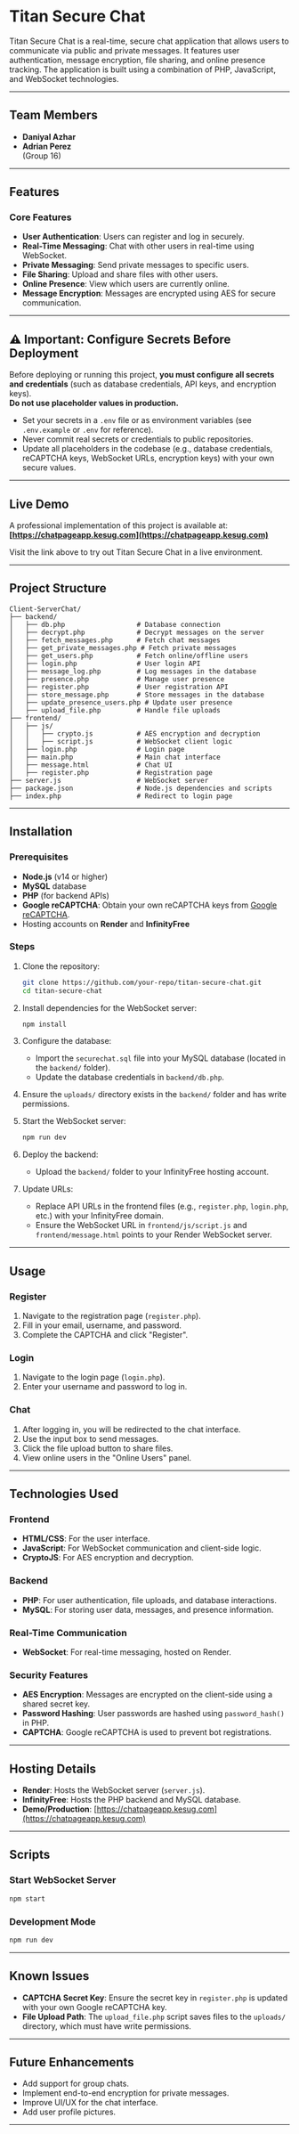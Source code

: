 # Titan Secure Chat

Titan Secure Chat is a real-time, secure chat application that allows users to communicate via public and private messages. It features user authentication, message encryption, file sharing, and online presence tracking. The application is built using a combination of PHP, JavaScript, and WebSocket technologies.

---

## Team Members
- **Daniyal Azhar**
- **Adrian Perez**  
(Group 16)

---

## Features

### Core Features
- **User Authentication**: Users can register and log in securely.
- **Real-Time Messaging**: Chat with other users in real-time using WebSocket.
- **Private Messaging**: Send private messages to specific users.
- **File Sharing**: Upload and share files with other users.
- **Online Presence**: View which users are currently online.
- **Message Encryption**: Messages are encrypted using AES for secure communication.

---

## ⚠️ Important: Configure Secrets Before Deployment

Before deploying or running this project, **you must configure all secrets and credentials** (such as database credentials, API keys, and encryption keys).  
**Do not use placeholder values in production.**  
- Set your secrets in a `.env` file or as environment variables (see `.env.example` or `.env` for reference).
- Never commit real secrets or credentials to public repositories.
- Update all placeholders in the codebase (e.g., database credentials, reCAPTCHA keys, WebSocket URLs, encryption keys) with your own secure values.

---

## Live Demo

A professional implementation of this project is available at:  
**[https://chatpageapp.kesug.com](https://chatpageapp.kesug.com)**

Visit the link above to try out Titan Secure Chat in a live environment.

---

## Project Structure

```
Client-ServerChat/
├── backend/
│   ├── db.php                  # Database connection
│   ├── decrypt.php             # Decrypt messages on the server
│   ├── fetch_messages.php      # Fetch chat messages
│   ├── get_private_messages.php # Fetch private messages
│   ├── get_users.php           # Fetch online/offline users
│   ├── login.php               # User login API
│   ├── message_log.php         # Log messages in the database
│   ├── presence.php            # Manage user presence
│   ├── register.php            # User registration API
│   ├── store_message.php       # Store messages in the database
│   ├── update_presence_users.php # Update user presence
│   ├── upload_file.php         # Handle file uploads
├── frontend/
│   ├── js/
│   │   ├── crypto.js           # AES encryption and decryption
│   │   ├── script.js           # WebSocket client logic
│   ├── login.php               # Login page
│   ├── main.php                # Main chat interface
│   ├── message.html            # Chat UI
│   ├── register.php            # Registration page
├── server.js                   # WebSocket server
├── package.json                # Node.js dependencies and scripts
├── index.php                   # Redirect to login page
```

---

## Installation

### Prerequisites
- **Node.js** (v14 or higher)
- **MySQL** database
- **PHP** (for backend APIs)
- **Google reCAPTCHA**: Obtain your own reCAPTCHA keys from [Google reCAPTCHA](https://www.google.com/recaptcha/).
- Hosting accounts on **Render** and **InfinityFree**

### Steps
1. Clone the repository:
   ```bash
   git clone https://github.com/your-repo/titan-secure-chat.git
   cd titan-secure-chat
   ```

2. Install dependencies for the WebSocket server:
   ```bash
   npm install
   ```

3. Configure the database:
   - Import the `securechat.sql` file into your MySQL database (located in the `backend/` folder).
   - Update the database credentials in `backend/db.php`.

4. Ensure the `uploads/` directory exists in the `backend/` folder and has write permissions.

5. Start the WebSocket server:
   ```bash
   npm run dev
   ```

6. Deploy the backend:
   - Upload the `backend/` folder to your InfinityFree hosting account.

7. Update URLs:
   - Replace API URLs in the frontend files (e.g., `register.php`, `login.php`, etc.) with your InfinityFree domain.
   - Ensure the WebSocket URL in `frontend/js/script.js` and `frontend/message.html` points to your Render WebSocket server.

---

## Usage

### Register
1. Navigate to the registration page (`register.php`).
2. Fill in your email, username, and password.
3. Complete the CAPTCHA and click "Register".

### Login
1. Navigate to the login page (`login.php`).
2. Enter your username and password to log in.

### Chat
1. After logging in, you will be redirected to the chat interface.
2. Use the input box to send messages.
3. Click the file upload button to share files.
4. View online users in the "Online Users" panel.

---

## Technologies Used

### Frontend
- **HTML/CSS**: For the user interface.
- **JavaScript**: For WebSocket communication and client-side logic.
- **CryptoJS**: For AES encryption and decryption.

### Backend
- **PHP**: For user authentication, file uploads, and database interactions.
- **MySQL**: For storing user data, messages, and presence information.

### Real-Time Communication
- **WebSocket**: For real-time messaging, hosted on Render.

### Security Features
- **AES Encryption**: Messages are encrypted on the client-side using a shared secret key.
- **Password Hashing**: User passwords are hashed using `password_hash()` in PHP.
- **CAPTCHA**: Google reCAPTCHA is used to prevent bot registrations.

---

## Hosting Details
- **Render**: Hosts the WebSocket server (`server.js`).
- **InfinityFree**: Hosts the PHP backend and MySQL database.
- **Demo/Production**: [https://chatpageapp.kesug.com](https://chatpageapp.kesug.com)

---

## Scripts

### Start WebSocket Server
```bash
npm start
```

### Development Mode
```bash
npm run dev
```

---

## Known Issues
- **CAPTCHA Secret Key**: Ensure the secret key in `register.php` is updated with your own Google reCAPTCHA key.
- **File Upload Path**: The `upload_file.php` script saves files to the `uploads/` directory, which must have write permissions.

---

## Future Enhancements
- Add support for group chats.
- Implement end-to-end encryption for private messages.
- Improve UI/UX for the chat interface.
- Add user profile pictures.

---
